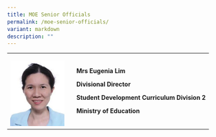 ```yaml
---
title: MOE Senior Officials
permalink: /moe-senior-officials/
variant: markdown
description: ""
---
```

<table>
<tbody>
<tr>
<td rowspan="1" colspan="1">
<p></p>
<div class="isomer-image-wrapper">
<img style="width: 90%;" height="auto" width="100%" alt="" src="/images/Mrs_Eugenia_Lim.png">
</div>
</td>
<td rowspan="1" colspan="1">
<p><strong>Mrs Eugenia Lim</strong>
</p>
<p><strong>Divisional Director</strong>
</p>
<p><strong>Student Development Curriculum Division 2</strong>
</p>
<p><strong>Ministry of Education</strong>
</p>
</td>
</tr>
</tbody>
</table>
<p></p>